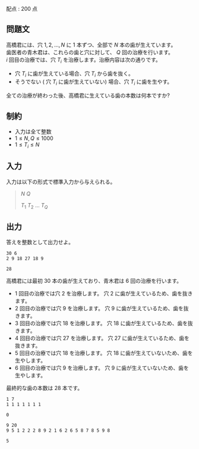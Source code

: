 配点 : $200$ 点

## 問題文

高橋君には、穴 $1,2,\dots,N$ に $1$ 本ずつ、全部で $N$ 本の歯が生えています。<br>
歯医者の青木君は、これらの歯と穴に対して、 $Q$ 回の治療を行います。<br>
$i$ 回目の治療では、穴 $T_i$ を治療します。治療内容は次の通りです。

- 穴 $T_i$ に歯が生えている場合、穴 $T_i$ から歯を抜く。
- そうでない ( 穴 $T_i$ に歯が生えていない) 場合、穴 $T_i$ に歯を生やす。

全ての治療が終わった後、高橋君に生えている歯の本数は何本ですか?

## 制約

- 入力は全て整数
- $1 \le N,Q \le 1000$
- $1 \le T_i \le N$

## 入力

入力は以下の形式で標準入力から与えられる。

> $N$ $Q$
> 
> $T_1$ $T_2$ $\dots$ $T_Q$

## 出力

答えを整数として出力せよ。

```input1
30 6
2 9 18 27 18 9
```

```output1
28
```

高橋君には最初 $30$ 本の歯が生えており、青木君は $6$ 回の治療を行います。  

- $1$ 回目の治療では穴 $2$ を治療します。 穴 $2$ に歯が生えているため、歯を抜きます。
- $2$ 回目の治療では穴 $9$ を治療します。 穴 $9$ に歯が生えているため、歯を抜きます。
- $3$ 回目の治療では穴 $18$ を治療します。 穴 $18$ に歯が生えているため、歯を抜きます。
- $4$ 回目の治療では穴 $27$ を治療します。 穴 $27$ に歯が生えているため、歯を抜きます。
- $5$ 回目の治療では穴 $18$ を治療します。 穴 $18$ に歯が生えていないため、歯を生やします。
- $6$ 回目の治療では穴 $9$ を治療します。 穴 $9$ に歯が生えていないため、歯を生やします。

最終的な歯の本数は $28$ 本です。

```input2
1 7
1 1 1 1 1 1 1
```

```output2
0
```

```input3
9 20
9 5 1 2 2 2 8 9 2 1 6 2 6 5 8 7 8 5 9 8
```

```output3
5
```